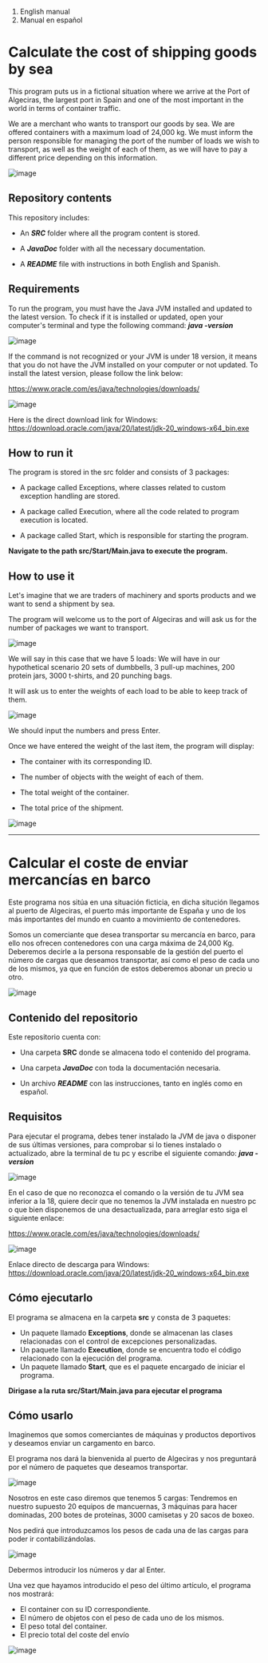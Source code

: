 ﻿1. English manual
2. Manual en español

# Calculate the cost of shipping goods by sea

This program puts us in a fictional situation where we arrive at the Port of Algeciras, the largest port in Spain and 
one of the most important in the world in terms of container traffic.

We are a merchant who wants to transport our goods by sea. We are offered containers with a maximum load of 24,000 kg.
We must inform the person responsible for managing the port of the number of loads we wish to transport, as well as 
the weight of each of them, as we will have to pay a different price depending on this information.

![image](https://user-images.githubusercontent.com/110684532/230785750-30bbe475-5248-4b34-8a9a-de5394e65f9d.png)

## Repository contents

This repository includes:

- An ***SRC*** folder where all the program content is stored.

- A ***JavaDoc*** folder with all the necessary documentation.

- A ***README*** file with instructions in both English and Spanish.

## Requirements

To run the program, you must have the Java JVM installed and updated to the latest version. To check if it is installed or updated, open your computer's terminal and type the following command: ***java -version***

![image](https://user-images.githubusercontent.com/110684532/230031245-1ac3d750-d12f-4071-92cc-4a214a69c727.png)

If the command is not recognized or your JVM is under 18 version, it means that you do not have the JVM installed on your computer or not updated. To install the latest version, please follow the link below:

https://www.oracle.com/es/java/technologies/downloads/

![image](https://user-images.githubusercontent.com/110684532/230032068-d0c2d320-e0d0-463f-bfc0-ec7040409c21.png)

Here is the direct download link for Windows: https://download.oracle.com/java/20/latest/jdk-20_windows-x64_bin.exe

## How to run it

The program is stored in the src folder and consists of 3 packages:

- A package called Exceptions, where classes related to custom exception handling are stored.

- A package called Execution, where all the code related to program execution is located.

- A package called Start, which is responsible for starting the program.

**Navigate to the path src/Start/Main.java to execute the program.**

## How to use it

Let's imagine that we are traders of machinery and sports products and we want to send a shipment by sea.

The program will welcome us to the port of Algeciras and will ask us for the number of packages we want to transport.

![image](https://user-images.githubusercontent.com/110684532/230786870-8f4ffb6c-f572-493f-89ba-68b0f9ad3882.png)

We will say in this case that we have 5 loads: We will have in our hypothetical scenario 20 sets of dumbbells, 3 pull-up machines, 200 protein jars, 3000 t-shirts, and 20 punching bags.

It will ask us to enter the weights of each load to be able to keep track of them.

![image](https://user-images.githubusercontent.com/110684532/230787111-bb7dc703-3303-4937-b30f-e078a62afde0.png)

We should input the numbers and press Enter.

Once we have entered the weight of the last item, the program will display:

- The container with its corresponding ID.

- The number of objects with the weight of each of them.

- The total weight of the container.

- The total price of the shipment.

![image](https://user-images.githubusercontent.com/110684532/230787263-52e9ca7c-2cb4-4b1c-b9c8-34f2104669e0.png)

----------------------------------------------------------------------------------------------

# Calcular el coste de enviar mercancías en barco

Este programa nos sitúa en una situación ficticia, en dicha situción llegamos al puerto de Algeciras, el puerto más 
importante de España y uno de los más importantes del mundo en cuanto a movimiento de contenedores.

Somos un comerciante que desea transportar su mercancía en barco, para ello nos ofrecen contenedores con una
carga máxima de 24,000 Kg. Deberemos decirle a la persona responsable de la gestión del puerto el número de cargas
que deseamos transportar, así como el peso de cada uno de los mismos, ya que en función de estos deberemos
abonar un precio u otro.

![image](https://user-images.githubusercontent.com/110684532/230785750-30bbe475-5248-4b34-8a9a-de5394e65f9d.png)

## Contenido del repositorio

Este repositorio cuenta con:

- Una carpeta **SRC** donde se almacena todo el contenido del programa.

- Una carpeta ***JavaDoc*** con toda la documentación necesaria.

- Un archivo ***README*** con las instrucciones, tanto en inglés como en español.

## Requisitos

Para ejecutar el programa, debes tener instalado la JVM de java o disponer de sus últimas versiones, para comprobar si lo tienes instalado o actualizado, abre la terminal de tu pc y escribe el siguiente comando: ***java -version***

![image](https://user-images.githubusercontent.com/110684532/230031245-1ac3d750-d12f-4071-92cc-4a214a69c727.png)

En el caso de que no reconozca el comando o la versión de tu JVM sea inferior a la 18, quiere decir que no tenemos la JVM instalada en nuestro pc o que bien disponemos de una desactualizada, para arreglar esto siga el siguiente enlace:

https://www.oracle.com/es/java/technologies/downloads/

![image](https://user-images.githubusercontent.com/110684532/230032068-d0c2d320-e0d0-463f-bfc0-ec7040409c21.png)

Enlace directo de descarga para Windows: https://download.oracle.com/java/20/latest/jdk-20_windows-x64_bin.exe

## Cómo ejecutarlo

El programa se almacena en la carpeta **src** y consta de 3 paquetes:

- Un paquete llamado **Exceptions**, donde se almacenan las clases relacionadas con el control de excepciones 
personalizadas.
- Un paquete llamado **Execution**, donde se encuentra todo el código relacionado con la ejecución del programa.
- Un paquete llamado **Start**, que es el paquete encargado de iniciar el programa.

**Dirigase a la ruta src/Start/Main.java para ejecutar el programa**

## Cómo usarlo

Imaginemos que somos comerciantes de máquinas y productos deportivos y deseamos enviar un cargamento en barco.

El programa nos dará la bienvenida al puerto de Algeciras y nos preguntará por el número de paquetes que deseamos 
transportar.

![image](https://user-images.githubusercontent.com/110684532/230786870-8f4ffb6c-f572-493f-89ba-68b0f9ad3882.png)

Nosotros en este caso diremos que tenemos 5 cargas: Tendremos en nuestro supuesto 20 equipos de mancuernas, 
3 máquinas para hacer dominadas, 200 botes de proteínas, 3000 camisetas y 20 sacos de boxeo.

Nos pedirá que introduzcamos los pesos de cada una de las cargas para poder ir contabilizándolas.

![image](https://user-images.githubusercontent.com/110684532/230787111-bb7dc703-3303-4937-b30f-e078a62afde0.png)

Debermos introducir los números y dar al Enter.

Una vez que hayamos introducido el peso del último artículo, el programa nos mostrará:

- El container con su ID correspondiente.
- El número de objetos con el peso de cada uno de los mismos.
- El peso total del container.
- El precio total del coste del envío

![image](https://user-images.githubusercontent.com/110684532/230787263-52e9ca7c-2cb4-4b1c-b9c8-34f2104669e0.png)




